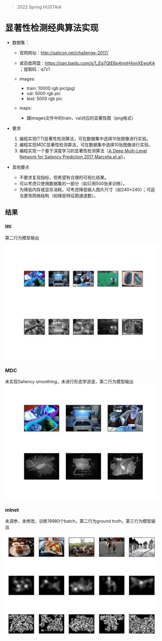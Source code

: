 > 2022 Spring HUSTAIA

# 显著性检测经典算法实现


- 数据集：

  - 官网网址：http://salicon.net/challenge-2017/

  - 或百度网盘：https://pan.baidu.com/s/1_Eg7QtE6p4mxH4xnXEwoKA ；提取码：q7z1 

  - images:
    - train: 10000 rgb pic(jpg)
    - val: 5000 rgb pic
    - test: 5000 rgb pic
  - maps:
    - 跟images文件中的train，val对应的显著性图（png格式）

- 要求
  1. 编程实现ITTI显著性检测算法，可在数据集中选择10张图像进行实验。
  2. 编程实现MDC显著性检测算法，可在数据集中选择10张图像进行实验。
  3. 编程实现一个基于深度学习的显著性检测算法（[A Deep Multi-Level Network for Saliency Prediction 2017 Marcella.et.al](https://arxiv.org/pdf/1609.01064.pdf)）。

- 其他要点
  - 不要求复现指标，但希望有合理的可视化结果。
  - 可以考虑只使用数据集的一部分（如只用500张来训练）。
  - 为降低内存或显存消耗，可考虑降低输入图片尺寸（如240×240）；可适当更改网络结构（如降低特征图通道数）。

## 结果
### itti
第二行为模型输出

![结果](/itti/res.jpg)

### MDC
未实现Saliency smoothing，未进行形态学滤波，第二行为模型输出
![结果](./MDC/res.jpg)


### mlnet
未调参，未修改，训练19980个batch，第二行为ground truth，第三行为模型输出

![结果](./README.asset/mlnet_rest.png)
